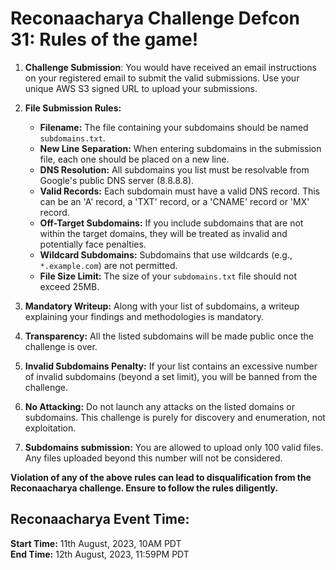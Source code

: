 # Reconaacharya Challenge Defcon 31: Rules of the game!
1. **Challenge Submission**: You would have received an email instructions on your registered email to submit the valid submissions. Use your unique AWS S3 signed URL to upload your submissions.
2. **File Submission Rules:**
    * **Filename:** The file containing your subdomains should be named `subdomains.txt`. 
    * **New Line Separation:** When entering subdomains in the submission file, each one should be placed on a new line.
    * **DNS Resolution:** All subdomains you list must be resolvable from Google's public DNS server (8.8.8.8).
    * **Valid Records:** Each subdomain must have a valid DNS record. This can be an 'A' record, a 'TXT' record, or a 'CNAME' record or 'MX' record.
    * **Off-Target Subdomains:** If you include subdomains that are not within the target domains, they will be treated as invalid and potentially face penalties.
    * **Wildcard Subdomains:** Subdomains that use wildcards (e.g., `*.example.com`) are not permitted.
    * **File Size Limit:** The size of your `subdomains.txt` file should not exceed 25MB.

6. **Mandatory Writeup:** Along with your list of subdomains, a writeup explaining your findings and methodologies is mandatory.
7. **Transparency:** All the listed subdomains will be made public once the challenge is over.
8. **Invalid Subdomains Penalty:** If your list contains an excessive number of invalid subdomains (beyond a set limit), you will be banned from the challenge.
10. **No Attacking:** Do not launch any attacks on the listed domains or subdomains. This challenge is purely for discovery and enumeration, not exploitation.
11. **Subdomains submission:** You are allowed to upload only 100 valid files. Any files uploaded beyond this number will not be considered.


**Violation of any of the above rules can lead to disqualification from the Reconaacharya challenge. Ensure to follow the rules diligently.**

## Reconaacharya Event Time:

**Start Time:** 11th August, 2023, 10AM PDT  
**End Time:** 12th August, 2023, 11:59PM PDT
